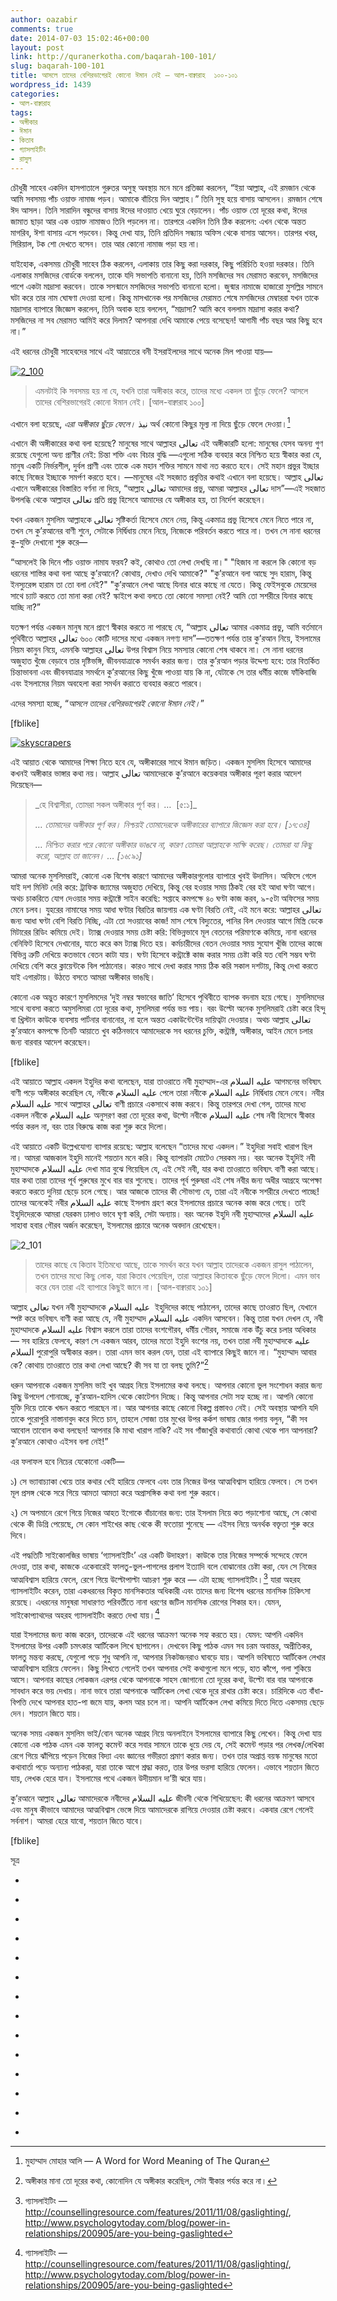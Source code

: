 ```yaml
---
author: oazabir
comments: true
date: 2014-07-03 15:02:46+00:00
layout: post
link: http://quranerkotha.com/baqarah-100-101/
slug: baqarah-100-101
title: আসলে তাদের বেশিরভাগেরই কোনো ঈমান নেই — আল-বাক্বারাহ  ১০০-১০১
wordpress_id: 1439
categories:
- আল-বাক্বারাহ
tags:
- অঙ্গীকার
- ঈমান
- কিতাব
- গ্যাসলাইটিং
- রাসুল
---
```


চৌধুরী সাহেব একদিন হাসপাতালে গুরুতর অসুস্থ অবস্থায় মনে মনে প্রতিজ্ঞা করলেন, “ইয়া আল্লাহ, এই রমজান থেকে আমি সবসময় পাঁচ ওয়াক্ত নামাজ পড়ব। আমাকে বাঁচিয়ে দিন আল্লাহ।” তিনি সুস্থ হয়ে বাসায় আসলেন। রমজান শেষে ঈদ আসল। তিনি সারাদিন বন্ধুদের বাসায় ঈদের দাওয়াত খেয়ে ঘুরে বেড়ালেন। পাঁচ ওয়াক্ত তো দূরের কথা, ঈদের জামাত ছাড়া আর এক ওয়াক্ত নামাজও তিনি পড়লেন না। তারপরে একদিন তিনি ঠিক করলেন: এখন থেকে অন্তত মাগরিব, ঈশা বাসায় এসে পড়বেন। কিন্তু দেখা যায়, তিনি প্রতিদিন সন্ধ্যায় অফিস থেকে বাসায় আসেন। তারপর খবর, সিরিয়াল, টক শো দেখতে বসেন। তার আর কোনো নামাজ পড়া হয় না।

যাইহোক, একসময় চৌধুরী সাহেব ঠিক করলেন, এলাকায় তার কিছু করা দরকার, কিছু পরিচিতি হওয়া দরকার। তিনি এলাকার মসজিদের বোর্ডকে বললেন, তাকে যদি সভাপতি বানানো হয়, তিনি মসজিদের সব মেরামত করবেন, মসজিদের পাশে একটা মাদ্রাসা করবেন। তাকে সসন্মানে মসজিদের সভাপতি বানানো হলো। জুন্মার নামাজে হাজারো মুসল্লির সামনে ঘটা করে তার নাম ঘোষণা দেওয়া হলো। কিন্তু মাসখানেক পর মসজিদের মেরামত শেষে মসজিদের মেম্বাররা যখন তাকে মাদ্রাসার ব্যাপারে জিজ্ঞেস করলেন, তিনি অবাক হয়ে বললেন, “মাদ্রাসা? আমি কবে বললাম মাদ্রাসা করার কথা? মসজিদের না সব মেরামত আমিই করে দিলাম? আপনারা দেখি আমাকে পেয়ে বসেছেন! আগামী পাঁচ বছর আর কিছু হবে না।”

এই ধরনের চৌধুরী সাহেবদের সাথে এই আয়াতের বনী ইসরাইলদের সাথে অনেক মিল পাওয়া যায়—

[![2_100](http://quranerkotha.com/wp-content/uploads/2014/07/2_100-1024x166.png)](http://quranerkotha.com/wp-content/uploads/2014/07/2_100.png)


<blockquote>এমনটাই কি সবসময় হয় না যে, যখনি তারা অঙ্গীকার করে, তাদের মধ্যে একদল তা ছুঁড়ে ফেলে? আসলে তাদের বেশিরভাগেরই কোনো ঈমান নেই। [আল-বাক্বারাহ ১০০]</blockquote>


এখানে বলা হয়েছে, _এরা অঙ্গীকার ছুঁড়ে ফেলে।_ نبذ অর্থ কোনো কিছুর মূল্য না দিয়ে ছুঁড়ে ফেলে দেওয়া।[^৫]
[^১]: অঙ্গীকার মানা তো দূরের কথা, কোনোদিন যে অঙ্গীকার করেছিল, সেটা স্বীকার পর্যন্ত করে না।

<!-- more -->এখানে কী অঙ্গীকারের কথা বলা হয়েছে? মানুষের সাথে আল্লাহর تعالى এই অঙ্গীকারটি হলো: মানুষের যেসব অনন্য গুণ রয়েছে যেগুলো অন্য প্রাণীর নেই: চিন্তা শক্তি এবং বিচার বুদ্ধি —এগুলো সঠিক ব্যবহার করে নিশ্চিত হয়ে স্বীকার করা যে, মানুষ একটি নির্ভরশীল, দুর্বল প্রাণী এবং তাকে এক মহান শক্তির সামনে মাথা নত করতে হবে। সেই মহান প্রভুর ইচ্ছার কাছে নিজের ইচ্ছাকে সমর্পণ করতে হবে। —মানুষের এই সহজাত প্রবৃত্তির কথাই এখানে বলা হয়েছে। আল্লাহ تعالى এখানে অঙ্গীকারের বিস্তারিত বর্ণনা না দিয়ে, “আল্লাহ تعالى আমাদের প্রভু, আমরা আল্লাহর تعالى দাস”—এই সহজাত উপলব্ধি থেকে আল্লাহর تعالى প্রতি প্রভু হিসেবে আমাদের যে অঙ্গীকার হয়, তা নির্দেশ করেছেন।
[^^২]: 
যখন একজন মুসলিম আল্লাহকে تعالى সৃষ্টিকর্তা হিসেবে মেনে নেয়, কিন্তু একমাত্র প্রভু হিসেবে মেনে নিতে পারে না, তখন সে কু’রআনের বাণী শুনে, সেটাকে নির্দ্বিধায় মেনে নিয়ে, নিজেকে পরিবর্তন করতে পারে না। তখন সে নানা ধরনের কু-যুক্তি দেখানো শুরু করে—


“আসলেই কি দিনে পাঁচ ওয়াক্ত নামায ফরয? কই, কোথাও তো লেখা দেখছি না।"
"হিজাব না করলে কি কোনো বড় ধরনের শাস্তির কথা বলা আছে কু’রআনে? কোথায়, দেখাও দেখি আমাকে?"
"কু’রআনে বলা আছে সুদ হারাম, কিন্তু ইনস্যুরেন্স হারাম তা তো বলা নেই?"
"কু’রআনে লেখা আছে যিনার ধারে কাছে না যেতে। কিন্তু ফেইসবুকে মেয়েদের সাথে চ্যাট করতে তো মানা করা নেই? স্কাইপে কথা বলতে তো কোনো সমস্যা নেই? আমি তো সশরীরে যিনার কাছে যাচ্ছি না?”


যতক্ষণ পর্যন্ত একজন মানুষ মনে প্রাণে স্বীকার করতে না পারছে যে, “আল্লাহ تعالى আমার একমাত্র প্রভু, আমি বর্তমানে পৃথিবীতে আল্লাহর تعالى ৬০০ কোটি দাসের মধ্যে একজন নগণ্য দাস”—ততক্ষণ পর্যন্ত তার কু’রআন নিয়ে, ইসলামের নিয়ম কানুন নিয়ে, এমনকি আল্লাহর تعالى উপর বিশ্বাস নিয়ে সমস্যার কোনো শেষ থাকবে না। সে নানা ধরনের অজুহাত খুঁজে বেড়াবে তার দৃষ্টিভঙ্গি, জীবনযাত্রাকে সমর্থন করার জন্য। তার কু’রআন পড়ার উদ্দেশ্য হবে: তার বিতর্কিত চিন্তাভাবনা এবং জীবনযাত্রার সমর্থনে কু’রআনের কিছু খুঁজে পাওয়া যায় কি না, যেটাকে সে তার ধর্মীয় কাজে ফাঁকিবাজি এবং ইসলামের নিয়ম অবহেলা করা সমর্থন করাতে ব্যবহার করতে পারবে।

এদের সমস্যা হচ্ছে, “_আসলে তাদের বেশিরভাগেরই কোনো ঈমান নেই।_”

[fblike]

[![skyscrapers](http://quranerkotha.com/wp-content/uploads/2014/07/skyscrapers.jpg)](http://quranerkotha.com/wp-content/uploads/2014/07/skyscrapers.jpg)

এই আয়াত থেকে আমাদের শিক্ষা নিতে হবে যে, অঙ্গীকারের সাথে ঈমান জড়িত। একজন মুসলিম হিসেবে আমাদের কখনই অঙ্গীকার ভাঙ্গার কথা নয়। আল্লাহ تعالى আমাদেরকে কু’রআনে কয়েকবার অঙ্গীকার পূরণ করার আদেশ দিয়েছেন—


<blockquote>_হে বিশ্বাসীরা, তোমরা সকল অঙ্গীকার পূর্ণ কর। …  [৫:১]_

_… তোমাদের অঙ্গীকার পূর্ণ কর। নিশ্চয়ই তোমাদেরকে অঙ্গীকারের ব্যাপারে জিজ্ঞেস করা হবে। [১৭:৩৪]_

_… নিশ্চিত করার পরে কোনো অঙ্গীকার ভাঙবে না, কারণ তোমরা আল্লাহকে সাক্ষি করেছ। তোমরা যা কিছু করো, আল্লাহ তা জানেন। … [১৬:৯১]_</blockquote>


আমরা অনেক মুসলিমরাই, কোনো এক বিশেষ কারণে আমাদের অঙ্গীকারগুলোর ব্যাপারে খুবই উদাসিন। অফিসে গেলে যাই দশ মিনিট দেরি করে: ট্রাফিক জ্যামের অজুহাত দেখিয়ে, কিন্তু বের হওয়ার সময় ঠিকই বের হই আধা ঘণ্টা আগে। অথচ চাকরিতে যোগ দেওয়ার সময় কন্ট্রাক্টে সাইন করেছি: সপ্তাহে কমপক্ষে ৪০ ঘণ্টা কাজ করব, ৯-৫টা অফিসের সময় মেনে চলব। যুহরের নামাযের সময় আধা ঘণ্টার বিরতির জায়গায় এক ঘণ্টা বিরতি নেই, এই মনে করে: আল্লাহর تعالى জন্য আধা ঘণ্টা বেশি বিরতি নিচ্ছি, এটা তো সওয়াবের কাজ! মাস শেষে বিদ্যুতের, পানির বিল দেওয়ার আগে মিস্ত্রি ডেকে মিটারের রিডিং কমিয়ে দেই। ট্যাক্স দেওয়ার সময় চেষ্টা করি: বিভিন্নভাবে মূল বেতনের পরিমাণকে কমিয়ে, নানা ধরনের বেনিফিট হিসেবে দেখানোর, যাতে করে কম ট্যাক্স দিতে হয়। কর্মচারীদের বেতন দেওয়ার সময় সুযোগ খুঁজি তাদের কাজে বিভিন্ন ত্রুটি দেখিয়ে কতভাবে বেতন কাটা যায়। ঘণ্টা হিসেবে কন্ট্রাক্টে কাজ করার সময় চেষ্টা করি যত বেশি সম্ভব ঘণ্টা দেখিয়ে বেশি করে ক্লায়েন্টকে বিল পাঠানোর। কারও সাথে দেখা করার সময় ঠিক করি সকাল দশটায়, কিন্তু দেখা করতে যাই এগারটায়। উঠতে বসতে আমরা অঙ্গীকার ভাঙছি।

কোনো এক অদ্ভুত কারণে মুসলিমদের ‘দুই নম্বর স্বভাবের জাতি’ হিসেবে পৃথিবীতে ব্যাপক বদনাম হয়ে গেছে। মুসলিমদের সাথে ব্যবসা করতে অমুসলিমরা তো দূরের কথা, মুসলিমরা পর্যন্ত ভয় পায়। বরং উল্টো অনেক মুসলিমরাই চেষ্টা করে হিন্দু বা খ্রিস্টান কাউকে ব্যবসায় পার্টনার বানানোর, না হলে অন্তত একাউন্টেন্টের দায়িত্বটা দেওয়ার। অথচ আল্লাহ تعالى কু’রআনে কমপক্ষে তিনটি আয়াতে খুব কঠিনভাবে আমাদেরকে সব ধরনের চুক্তি, কন্ট্রাক্ট, অঙ্গীকার, আইন মেনে চলার জন্য বারবার আদেশ করেছেন।

[fblike]

এই আয়াতে আল্লাহ একদল ইহুদির কথা বলেছেন, যারা তাওরাতে নবী মুহাম্মাদ-এর عليه السلام আগমনের ভবিষ্যৎ বাণী পড়ে অঙ্গীকার করেছিল যে, নবীকে عليه السلام পেলে তারা নবীকে عليه السلام নির্দ্বিধায় মেনে নেবে। নবীর عليه السلام সাথে আল্লাহর تعالى বাণী প্রচারে একসাথে কাজ করবে। কিন্তু তারপরে দেখা গেল, তাদের মধ্যে একদল নবীকে عليه السلام অনুসরণ করা তো দূরের কথা, উল্টো নবীকে عليه السلام শেষ নবী হিসেবে স্বীকার পর্যন্ত করল না, বরং তার বিরুদ্ধে কাজ করা শুরু করে দিলো।

এই আয়াতে একটি উল্লেখযোগ্য ব্যাপার রয়েছে: আল্লাহ বলেছেন “তাদের মধ্যে একদল।” ইহুদিরা সবাই খারাপ ছিল না। আমরা আজকাল ইহুদি মানেই শয়তান মনে করি। কিন্তু ব্যাপারটা মোটেও সেরকম নয়। বরং অনেক ইহুদিই নবী মুহাম্মাদকে عليه السلام দেখা মাত্র বুঝে গিয়েছিল যে, এই সেই নবী, যার কথা তাওরাতে ভবিষ্যৎ বাণী করা আছে। যার কথা তারা তাদের পূর্ব পুরুষের মুখে বার বার শুনেছে। তাদের পূর্ব পুরুষরা এই শেষ নবীর জন্য অধীর আগ্রহে অপেক্ষা করতে করতে দুনিয়া ছেড়ে চলে গেছে। আর আজকে তাদের কী সৌভাগ্য যে, তারা এই নবীকে সশরীরে দেখতে পাচ্ছে! তাদের অনেকেই নবীর عليه السلام কাছে ইসলাম গ্রহণ করে ইসলামের প্রচারে অনেক কাজ করে গেছে। তাই ইহুদিদেরকে আমরা যেরকম ঢালাও ভাবে ঘৃণা করি, সেটা অন্যায়। বরং অনেক ইহুদি নবী মুহাম্মাদের عليه السلام সাহাবা হবার গৌরব অর্জন করেছেন, ইসলামের প্রচারে অনেক অবদান রেখেছেন।

![2_101](http://quranerkotha.com/wp-content/uploads/2014/07/2_101-1024x294.png)


<blockquote>তাদের কাছে যে কিতাব ইতিমধ্যে আছে, তাকে সমর্থন করে যখন আল্লাহ তাদেরকে একজন রাসুল পাঠালেন, তখন তাদের মধ্যে কিছু লোক, যারা কিতাব পেয়েছিল, তারা আল্লাহর কিতাবকে ছুঁড়ে ফেলে দিলো। এমন ভাব করে যেন তারা এই ব্যাপারে কিছুই জানে না। [আল-বাক্বারাহ ১০১]</blockquote>


আল্লাহ تعالى যখন নবী মুহাম্মাদকে عليه السلام  ইহুদিদের কাছে পাঠালেন, তাদের কাছে তাওরাত ছিল, যেখানে স্পষ্ট করে ভবিষ্যৎ বাণী করা আছে যে, নবী মুহাম্মাদ عليه السلام একদিন আসবেন। কিন্তু তারা যখন দেখল যে, নবী মুহাম্মাদকে عليه السلام বিশ্বাস করলে তারা তাদের বংশগৌরব, ধর্মীয় গৌরব, সমাজে নাক উঁচু করে চলার অধিকার — সব হারিয়ে ফেলবে, কারণ সে একজন আরব, তাদের মতো ইহুদি বংশের নয়, তখন তারা নবী মুহাম্মাদকে عليه السلام পুরোপুরি অস্বীকার করল। তারা এমন ভাব করল যেন, তারা এই ব্যাপারে কিছুই জানে না। “মুহাম্মাদ আবার কে? কোথায় তাওরাতে তার কথা লেখা আছে? কী সব যা তা বলছ তুমি?”[^১]
[^১১]: 
ধরুন আপনাকে একজন মুসলিম ভাই খুব আগ্রহ নিয়ে ইসলামের কথা বলছে। আপনার কোনো ভুল সংশোধন করার জন্য কিছু উপদেশ শোনাচ্ছে, কু’রআন-হাদিস থেকে কোটেশন দিচ্ছে। কিন্তু আপনার সেটা সহ্য হচ্ছে না। আপনি কোনো যুক্তি দিয়ে তাকে খন্ডন করতে পারছেন না। আর আপনার কাছে কোনো বিকল্প প্রস্তাবও নেই। সেই অবস্থায় আপনি যদি তাকে পুরোপুরি নাস্তানাবুদ করে দিতে চান, তাহলে সোজা তার মুখের উপর কর্কশ ভাষায় জোর গলায় বলুন, “কী সব আবোল তাবোল কথা বলছেন! আপনার কি মাথা খারাপ নাকি? এই সব গাঁজাখুরি কথাবার্তা কোথা থেকে পান আপনারা? কু’রআনে কোথাও এইসব বলা নেই!”

এর ফলাফল হবে নিচের যেকোনো একটি—

১) সে ভ্যাবাচ্যাকা খেয়ে তার কথার খেই হারিয়ে ফেলবে এবং তার নিজের উপর আত্মবিশ্বাস হারিয়ে ফেলবে। সে তখন মূল প্রসঙ্গ থেকে সরে গিয়ে আমতা আমতা করে অপ্রাসঙ্গিক কথা বলা শুরু করবে।

২) সে অপমানে রেগে গিয়ে নিজের আহত ইগোকে বাঁচানোর জন্য: তার ইসলাম নিয়ে কত পড়াশোনা আছে, সে কোথা থেকে কী ডিগ্রি পেয়েছে, সে কোন শাইখের কাছ থেকে কী ফতোয়া শুনেছে — এইসব নিয়ে অনর্থক বক্তৃতা শুরু করে দিবে।

এই পদ্ধতিটি সাইকোলজির ভাষায় ‘গ্যাসলাইটিং’ এর একটি উদাহরণ। কাউকে তার নিজের সম্পর্কে সন্দেহে ফেলে দেওয়া, তার কথা, কাজকে একেবারেই ফালতু-ভুল-পাগলের প্রলাপ ইত্যাদি বলে বোঝানোর চেষ্টা করা, যেন সে নিজের আত্মবিশ্বাস হারিয়ে ফেলে, রেগে গিয়ে উল্টোপাল্টা আচরণ শুরু করে — এটা হচ্ছে গ্যাসলাইটিং।[^১৫২] যারা অহরহ গ্যাসলাইটিং করেন, তারা একধরনের বিকৃত মানসিকতার অধিকারী এবং তাদের জন্য বিশেষ ধরনের মানসিক চিকিৎসা রয়েছে। এধরনের মানুষরা সাধারণত পরিবর্তীতে নানা ধরণের জটিল মানসিক রোগের শিকার হন। যেমন, সাইকোপ্যাথদের অহরহ গ্যাসলাইটিং করতে দেখা যায়।[^১৫২]

যারা ইসলামের জন্য কাজ করেন, তাদেরকে এই ধরনের আক্রমণ অনেক সহ্য করতে হয়। যেমন: আপনি একদিন ইসলামের উপর একটি চমৎকার আর্টিকেল লিখে ছাপালেন। দেখবেন কিছু পাঠক এমন সব চরম অবান্তর, অপ্রীতিকর, ফালতু মন্তব্য করছে, যেগুলো পড়ে শুধু আপনি না, আপনার নিকটজনরাও ঘাবড়ে যায়। আপনি ভবিষ্যতে আর্টিকেল লেখার আত্মবিশ্বাস হারিয়ে ফেলেন। কিছু লিখতে গেলেই তখন আপনার সেই কথাগুলো মনে পড়ে, হাত কাঁপে, গলা শুকিয়ে আসে। আপনার কাছের লোকজন এরপর থেকে আপনাকে সাহস জোগানো তো দূরের কথা, উল্টো বার বার আপনাকে সাবধান করে ভয় দেখায়। নানা ভাবে তারা আপনাকে আর্টিকেল লেখা থেকে দূরে রাখার চেষ্টা করে। চারিদিকে এত বাঁধা-বিপত্তি দেখে আপনার হাত-পা জমে যায়, কলম আর চলে না। আপনি আর্টিকেল লেখা কমিয়ে দিতে দিতে একসময় ছেড়ে দেন। শয়তান জিতে যায়।

অনেক সময় একজন মুসলিম ভাই/বোন অনেক আগ্রহ নিয়ে অনলাইনে ইসলামের ব্যাপারে কিছু লেখেন। কিন্তু দেখা যায় কোনো এক পাঠক এমন এক ফালতু কমেন্ট করে সবার সামনে তাকে ধুয়ে দেয় যে, সেই কমেন্ট পড়ার পর লেখক/লেখিকা রেগে গিয়ে ঝাঁপিয়ে পড়েন নিজের বিদ্যা এবং জ্ঞানের গভীরতা প্রমাণ করার জন্য। তখন তার অপ্রাপ্ত বয়স্ক মানুষের মতো কথাবার্তা পড়ে অন্যান্য পাঠকরা, যারা তাকে আগে শ্রদ্ধা করত, তার উপর ভরসা হারিয়ে ফেলেন। এভাবে শয়তান জিতে যায়, লেখক হেরে যান। ইসলামের পথে একজন উদীয়মান দা’য়ী ঝরে যায়।

কু’রআনে আল্লাহ تعالى আমাদেরকে নবীদের عليه السلام জীবনী থেকে শিখিয়েছেন: কী ধরনের আক্রমণ আসবে এবং মানুষ কীভাবে আমাদের আত্মবিশ্বাস ভেঙ্গে দিয়ে আমাদেরকে রাগিয়ে দেওয়ার চেষ্টা করবে। একবার রেগে গেলেই সর্বনাশ। আমরা হেরে যাবো, শয়তান জিতে যাবে।

[fblike]

সূত্র



	
  * 
[^১]: নওমান আলি খানের সূরা আল-বাকারাহ এর উপর লেকচার এবং বাইয়িনাহ এর কু’রআনের তাফসীর।

	
  * 
[^২]: ম্যাসেজ অফ দা কু’রআন — মুহাম্মাদ আসাদ।

	
  * 
[^৩]: তাফহিমুল কু’রআন — মাওলানা মাওদুদি।

	
  * 
[^৪]: মা’রিফুল কু’রআন — মুফতি শাফি উসমানী।

	
  * 
[^৫]: মুহাম্মাদ মোহার আলি — A Word for Word Meaning of The Quran

	
  * 
[^৬]: সৈয়দ কুতব — In the Shade of the Quran

	
  * 
[^৭]: তাদাব্বুরে কু’রআন - আমিন আহসান ইসলাহি।

	
  * 
[^৮]: তাফসিরে তাওযীহুল কু’রআন — মুফতি তাক্বি উসমানী।

	
  * 
[^৯]: বায়ান আল কু’রআন — ড: ইসরার আহমেদ।

	
  * 
[^১০]: তাফসীর উল কু’রআন — মাওলানা আব্দুল মাজিদ দারিয়াবাদি

	
  * 
[^১১]: কু’রআন তাফসীর — আব্দুর রাহিম আস-সারানবি

	
  * 
[^১২]: আত-তাবারি-এর তাফসীরের অনুবাদ।

	
  * 
[^১৩]: তাফসির ইবন আব্বাস।

	
  * 
[^১৫২]: গ্যাসলাইটিং — http://counsellingresource.com/features/2011/11/08/gaslighting/, http://www.psychologytoday.com/blog/power-in-relationships/200905/are-you-being-gaslighted


